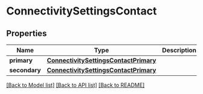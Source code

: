 # ConnectivitySettingsContact

## Properties
Name | Type | Description | Notes
------------ | ------------- | ------------- | -------------
**primary** | [**ConnectivitySettingsContactPrimary**](ConnectivitySettingsContactPrimary.md) |  | [optional] 
**secondary** | [**ConnectivitySettingsContactPrimary**](ConnectivitySettingsContactPrimary.md) |  | [optional] 

[[Back to Model list]](../README.md#documentation-for-models) [[Back to API list]](../README.md#documentation-for-api-endpoints) [[Back to README]](../README.md)


